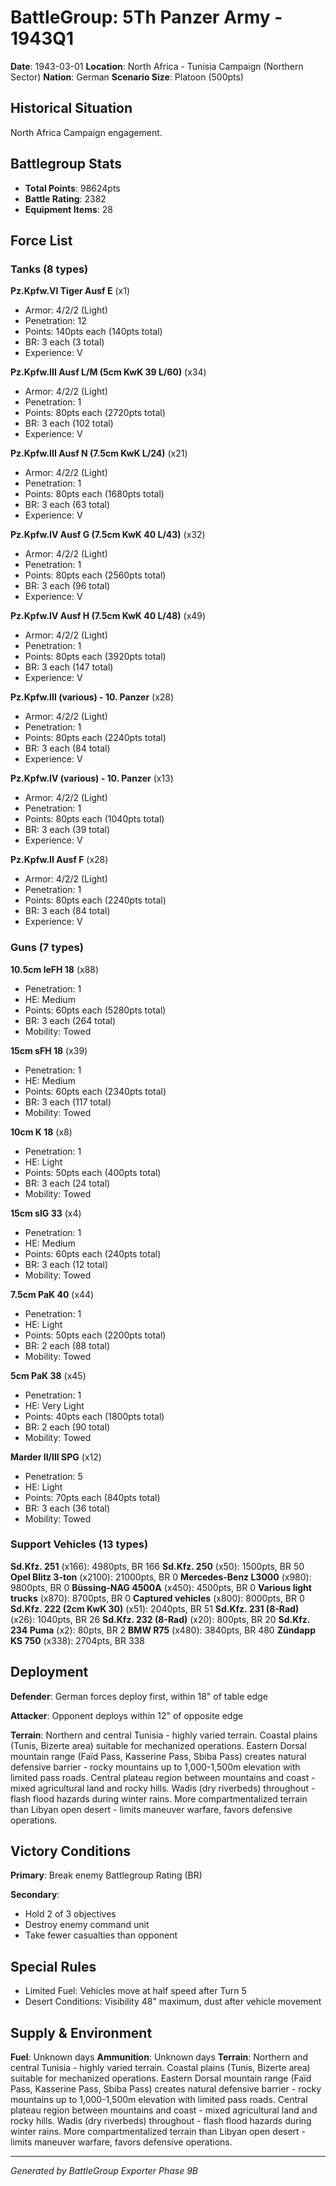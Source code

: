 # BattleGroup: 5Th Panzer Army - 1943Q1

**Date**: 1943-03-01
**Location**: North Africa - Tunisia Campaign (Northern Sector)
**Nation**: German
**Scenario Size**: Platoon (500pts)

## Historical Situation

North Africa Campaign engagement.

## Battlegroup Stats

- **Total Points**: 98624pts
- **Battle Rating**: 2382
- **Equipment Items**: 28

## Force List

### Tanks (8 types)

**Pz.Kpfw.VI Tiger Ausf E** (x1)
- Armor: 4/2/2 (Light)
- Penetration: 12
- Points: 140pts each (140pts total)
- BR: 3 each (3 total)
- Experience: V

**Pz.Kpfw.III Ausf L/M (5cm KwK 39 L/60)** (x34)
- Armor: 4/2/2 (Light)
- Penetration: 1
- Points: 80pts each (2720pts total)
- BR: 3 each (102 total)
- Experience: V

**Pz.Kpfw.III Ausf N (7.5cm KwK L/24)** (x21)
- Armor: 4/2/2 (Light)
- Penetration: 1
- Points: 80pts each (1680pts total)
- BR: 3 each (63 total)
- Experience: V

**Pz.Kpfw.IV Ausf G (7.5cm KwK 40 L/43)** (x32)
- Armor: 4/2/2 (Light)
- Penetration: 1
- Points: 80pts each (2560pts total)
- BR: 3 each (96 total)
- Experience: V

**Pz.Kpfw.IV Ausf H (7.5cm KwK 40 L/48)** (x49)
- Armor: 4/2/2 (Light)
- Penetration: 1
- Points: 80pts each (3920pts total)
- BR: 3 each (147 total)
- Experience: V

**Pz.Kpfw.III (various) - 10. Panzer** (x28)
- Armor: 4/2/2 (Light)
- Penetration: 1
- Points: 80pts each (2240pts total)
- BR: 3 each (84 total)
- Experience: V

**Pz.Kpfw.IV (various) - 10. Panzer** (x13)
- Armor: 4/2/2 (Light)
- Penetration: 1
- Points: 80pts each (1040pts total)
- BR: 3 each (39 total)
- Experience: V

**Pz.Kpfw.II Ausf F** (x28)
- Armor: 4/2/2 (Light)
- Penetration: 1
- Points: 80pts each (2240pts total)
- BR: 3 each (84 total)
- Experience: V

### Guns (7 types)

**10.5cm leFH 18** (x88)
- Penetration: 1
- HE: Medium
- Points: 60pts each (5280pts total)
- BR: 3 each (264 total)
- Mobility: Towed

**15cm sFH 18** (x39)
- Penetration: 1
- HE: Medium
- Points: 60pts each (2340pts total)
- BR: 3 each (117 total)
- Mobility: Towed

**10cm K 18** (x8)
- Penetration: 1
- HE: Light
- Points: 50pts each (400pts total)
- BR: 3 each (24 total)
- Mobility: Towed

**15cm sIG 33** (x4)
- Penetration: 1
- HE: Medium
- Points: 60pts each (240pts total)
- BR: 3 each (12 total)
- Mobility: Towed

**7.5cm PaK 40** (x44)
- Penetration: 1
- HE: Light
- Points: 50pts each (2200pts total)
- BR: 2 each (88 total)
- Mobility: Towed

**5cm PaK 38** (x45)
- Penetration: 1
- HE: Very Light
- Points: 40pts each (1800pts total)
- BR: 2 each (90 total)
- Mobility: Towed

**Marder II/III SPG** (x12)
- Penetration: 5
- HE: Light
- Points: 70pts each (840pts total)
- BR: 3 each (36 total)
- Mobility: Towed

### Support Vehicles (13 types)

**Sd.Kfz. 251** (x166): 4980pts, BR 166
**Sd.Kfz. 250** (x50): 1500pts, BR 50
**Opel Blitz 3-ton** (x2100): 21000pts, BR 0
**Mercedes-Benz L3000** (x980): 9800pts, BR 0
**Büssing-NAG 4500A** (x450): 4500pts, BR 0
**Various light trucks** (x870): 8700pts, BR 0
**Captured vehicles** (x800): 8000pts, BR 0
**Sd.Kfz. 222 (2cm KwK 30)** (x51): 2040pts, BR 51
**Sd.Kfz. 231 (8-Rad)** (x26): 1040pts, BR 26
**Sd.Kfz. 232 (8-Rad)** (x20): 800pts, BR 20
**Sd.Kfz. 234 Puma** (x2): 80pts, BR 2
**BMW R75** (x480): 3840pts, BR 480
**Zündapp KS 750** (x338): 2704pts, BR 338

## Deployment

**Defender**: German forces deploy first, within 18" of table edge

**Attacker**: Opponent deploys within 12" of opposite edge

**Terrain**: Northern and central Tunisia - highly varied terrain. Coastal plains (Tunis, Bizerte area) suitable for mechanized operations. Eastern Dorsal mountain range (Faïd Pass, Kasserine Pass, Sbiba Pass) creates natural defensive barrier - rocky mountains up to 1,000-1,500m elevation with limited pass roads. Central plateau region between mountains and coast - mixed agricultural land and rocky hills. Wadis (dry riverbeds) throughout - flash flood hazards during winter rains. More compartmentalized terrain than Libyan open desert - limits maneuver warfare, favors defensive operations.

## Victory Conditions

**Primary**: Break enemy Battlegroup Rating (BR)

**Secondary**:
- Hold 2 of 3 objectives
- Destroy enemy command unit
- Take fewer casualties than opponent

## Special Rules

- Limited Fuel: Vehicles move at half speed after Turn 5
- Desert Conditions: Visibility 48" maximum, dust after vehicle movement

## Supply & Environment

**Fuel**: Unknown days
**Ammunition**: Unknown days
**Terrain**: Northern and central Tunisia - highly varied terrain. Coastal plains (Tunis, Bizerte area) suitable for mechanized operations. Eastern Dorsal mountain range (Faïd Pass, Kasserine Pass, Sbiba Pass) creates natural defensive barrier - rocky mountains up to 1,000-1,500m elevation with limited pass roads. Central plateau region between mountains and coast - mixed agricultural land and rocky hills. Wadis (dry riverbeds) throughout - flash flood hazards during winter rains. More compartmentalized terrain than Libyan open desert - limits maneuver warfare, favors defensive operations.

---

*Generated by BattleGroup Exporter Phase 9B*
